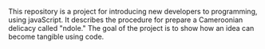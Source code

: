 This repository is a project for introducing new developers to programming, using javaScript. It describes the procedure for prepare a Cameroonian delicacy called "ndole." The goal of the project is to show how an idea can become tangible using code.
